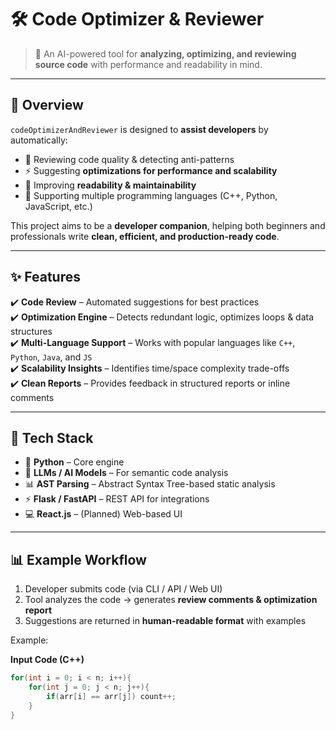# 🛠️ Code Optimizer & Reviewer  

> 🚀 An AI-powered tool for **analyzing, optimizing, and reviewing source code** with performance and readability in mind.  

---

## 📌 Overview  
`codeOptimizerAndReviewer` is designed to **assist developers** by automatically:  
- 🔎 Reviewing code quality & detecting anti-patterns  
- ⚡ Suggesting **optimizations for performance and scalability**  
- 📖 Improving **readability & maintainability**  
- 🧩 Supporting multiple programming languages (C++, Python, JavaScript, etc.)  

This project aims to be a **developer companion**, helping both beginners and professionals write **clean, efficient, and production-ready code**.  

---

## ✨ Features  
✔️ **Code Review** – Automated suggestions for best practices  
✔️ **Optimization Engine** – Detects redundant logic, optimizes loops & data structures  
✔️ **Multi-Language Support** – Works with popular languages like `C++`, `Python`, `Java`, and `JS`  
✔️ **Scalability Insights** – Identifies time/space complexity trade-offs  
✔️ **Clean Reports** – Provides feedback in structured reports or inline comments  

---

## 🚀 Tech Stack  
- 🐍 **Python** – Core engine  
- 🤖 **LLMs / AI Models** – For semantic code analysis  
- 📊 **AST Parsing** – Abstract Syntax Tree-based static analysis  
- ⚡ **Flask / FastAPI** – REST API for integrations  
- 💻 **React.js** – (Planned) Web-based UI  

---

## 📊 Example Workflow  
1. Developer submits code (via CLI / API / Web UI)  
2. Tool analyzes the code → generates **review comments & optimization report**  
3. Suggestions are returned in **human-readable format** with examples  

Example:  

**Input Code (C++)**
```cpp
for(int i = 0; i < n; i++){
    for(int j = 0; j < n; j++){
        if(arr[i] == arr[j]) count++;
    }
}
